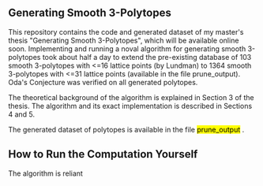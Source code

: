 <h2>Generating Smooth 3-Polytopes</h2>
<p>This repository contains the code and generated dataset of my master's thesis "Generating Smooth 3-Polytopes", which will be available online soon. Implementing and running a noval algorithm for generating smooth 3-polytopes took about half a day to extend the pre-existing database of 103 smooth 3-polytopes with <=16 lattice points (by Lundman) to 1364 smooth 3-polytopes with <=31 lattice points (available in the file prune_output). Oda's Conjecture was verified on all generated polytopes.</p>

<p>The theoretical background of the algorithm is explained in Section 3 of the thesis. The algorithm and its exact implementation is described in Sections 4 and 5. </p>

<p>The generated dataset of polytopes is available in the file <mark>prune_output</mark> .</p>


<h2>How to Run the Computation Yourself</h2>
The algorithm is reliant
